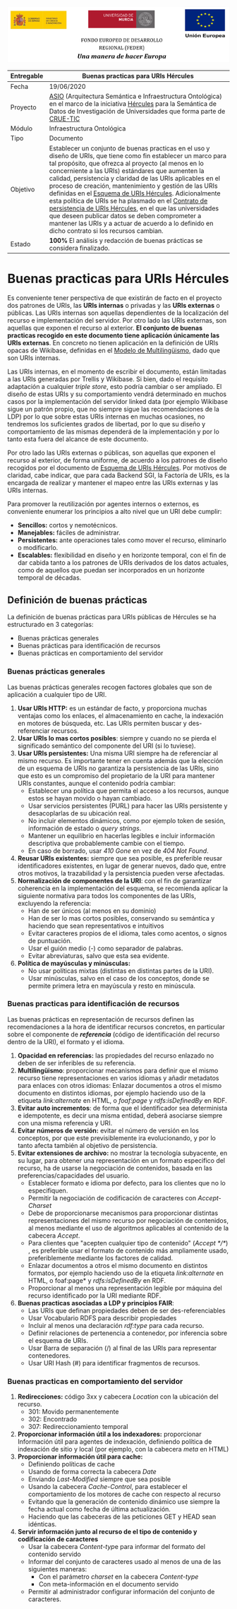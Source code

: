 ![](./images/logos_feder.png)

| Entregable | Buenas practicas para URIs Hércules                          |
| ---------- | ------------------------------------------------------------ |
| Fecha      | 19/06/2020                                                   |
| Proyecto   | [ASIO](https://www.um.es/web/hercules/proyectos/asio) (Arquitectura Semántica e Infraestructura Ontológica) en el marco de la iniciativa [Hércules](https://www.um.es/web/hercules/) para la Semántica de Datos de Investigación de Universidades que forma parte de [CRUE-TIC](https://tic.crue.org/hercules/) |
| Módulo     | Infraestructura Ontológica                                   |
| Tipo       | Documento                                                    |
| Objetivo   | Establecer un conjunto de buenas practicas en el uso y diseño de URIs, que tiene como fin establecer un marco para tal propósito,  que ofrezca al proyecto (al menos en lo concerniente a las URIs) estándares que aumenten la calidad, persistencia y claridad de las URIs aplicables en el proceso de creación, mantenimiento y gestión de las URIs definidas en el [Esquema de URIs Hércules](../08-Esquema_de_URIs_H%C3%A9rcules/ASIO_Izertis_ArquitecturaDeURIs.md). Adicionalmente esta política de URIs se ha plasmado en el [Contrato de persistencia de URIs Hércules](./ASIO_Izertis_Contrato_BuenasPracticasParaURIsHercules.md), en el que las universidades que deseen publicar datos se deben comprometer a mantener las URIs y a actuar de acuerdo a lo definido en dicho contrato si los recursos cambian. |
| Estado     | **100%** El análisis y redacción de buenas prácticas se considera finalizado. |



# Buenas practicas para URIs Hércules

Es conveniente tener perspectiva de que existirán de facto en el proyecto dos patrones de URIs, las **URIs internas** o privadas y las **URIs externas** o públicas. Las URIs internas son aquellas dependientes de la localización del recurso e implementación del servidor. Por otro lado las URIs externas, son aquellas que exponen el recurso al exterior. **El conjunto de buenas practicas recogido en este documento tiene aplicación únicamente las URIs externas**.  En concreto no tienen aplicación en la definición de URIs opacas de Wikibase, definidas en el [Modelo de Multilingüismo](../04-Modelo_multiling%C3%BCismo/ASIO_Izertis_ModeloMultilinguismo.md), dado que son URIs internas.

Las URIs internas, en el momento de escribir el documento, están limitadas a las URIs generadas por Trellis y Wikibase. Si bien, dado el requisito adaptación a cualquier *triple store*, esto podría cambiar o ser ampliado. El diseño de estas URIs y su comportamiento vendrá determinado en muchos casos por la implementación del servidor linked data (por ejemplo Wikibase sigue un patrón propio, que no siempre sigue las recomendaciones de la LDP) por lo que sobre estas URIs internas en muchas ocasiones, no tendremos los suficientes grados de libertad, por lo que su diseño y comportamiento de las mismas dependerá de la implementación y por lo tanto esta fuera del alcance de este documento. 

Por otro lado las URIs externas o públicas, son aquellas que exponen el recurso al exterior, de forma uniforme, de acuerdo a los patrones de diseño recogidos por el documento de [Esquema de URIs Hércules](../08-Esquema_de_URIs_H%C3%A9rcules/ASIO_Izertis_ArquitecturaDeURIs.md). Por motivos de claridad, cabe indicar, que para cada Backend SGI, la Factoría de URIs, es la encargada de realizar y mantener el mapeo entre las URIs externas y las URIs internas.

Para promover la reutilización por agentes internos o externos, es conveniente enumerar los principios a alto nivel que un URI debe cumplir: 

- **Sencillos:** cortos y nemotécnicos.
- **Manejables:** fáciles de administrar.
- **Persistentes:** ante operaciones tales como mover el recurso, eliminarlo o modificarlo.
- **Escalables:** flexibilidad en diseño y en horizonte temporal, con el fin de dar cabida tanto a los patrones de URIs derivados de los datos actuales, como de aquellos que puedan ser incorporados en un horizonte temporal de décadas.

## Definición de buenas prácticas

La definición de buenas prácticas para URIs públicas de Hércules se ha estructurado en 3 categorías:

- Buenas prácticas generales
- Buenas prácticas para identificación de recursos
- Buenas prácticas en comportamiento del servidor

### Buenas prácticas generales

Las buenas prácticas generales recogen factores globales que son de aplicación a cualquier tipo de URI.

1. **Usar URIs HTTP:** es un estándar de facto, y proporciona muchas ventajas como los enlaces, el almacenamiento en cache, la indexación en motores de búsqueda, etc. Las URIs permiten buscar y des-referenciar recursos. 
2. **Usar URIs lo mas cortos posibles**: siempre y cuando no se pierda el significado semántico del componente del URI (si lo tuviese).
3. **Usar URIs persistentes:** Una misma URI siempre ha de referenciar al mismo recurso. Es importante tener en cuenta además que la elección de un esquema de URIs no garantiza la persistencia de las URIs, sino que esto es un compromiso del propietario de la URI para mantener URIs constantes, aunque el contenido podría cambiar:
   - Establecer una política que permita el acceso a los recursos, aunque estos se hayan movido o hayan cambiado.
   - Usar servicios persistentes (PURL) para hacer las URIs persistente y desacoplarlas de su ubicación real.
   - No incluir elementos dinámicos, como por ejemplo token de sesión, información de estado o *query strings*.
   - Mantener un equilibrio en hacerlas legibles e incluir información descriptiva que probablemente cambie con el tiempo.
   - En caso de borrado, usar *410 Gone* en vez de *404 Not Found*.
4. **Reusar URIs existentes:** siempre que sea posible, es preferible reusar identificadores existentes, en lugar de generar nuevos, dado que, entre otros motivos, la trazabilidad y la persistencia pueden verse afectadas.
5. **Normalización de componentes de la URI**: con el fin de garantizar coherencia en la implementación del esquema, se recomienda aplicar la siguiente normativa para todos los componentes de las URIs, excluyendo la referencia:
   - Han de ser únicos (al menos en su dominio)
   - Han de ser lo mas cortos posibles, conservando su semántica y haciendo que sean representativos e intuitivos 
   - Evitar caracteres propios de el idioma, tales como acentos, o signos de puntuación.
   - Usar el guión medio (-) como separador de palabras.
   - Evitar abreviaturas, salvo que esta sea evidente.
6. **Política de mayúsculas y minúsculas:**
   - No usar políticas mixtas (distintas en distintas partes de la URI).
   - Usar minúsculas, salvo en el caso de los conceptos, donde se permite primera letra en mayúscula y resto en minúscula.

### Buenas practicas para identificación de recursos

Las buenas prácticas en representación de recursos definen las recomendaciones a la hora de identificar recursos concretos, en particular sobre el componente de ***referencia*** (código de identificación del recurso dentro de la URI), el formato y el idioma.

1. **Opacidad en referencias:** las propiedades del recurso enlazado no deben de ser inferibles de su referencia.
2. **Multilingüismo**: proporcionar mecanismos para definir que el mismo recurso tiene representaciones en varios idiomas y añadir metadatos para enlaces con otros idiomas: Enlazar documentos a otros el mismo documento en distintos idiomas, por ejemplo haciendo uso de la etiqueta *link:alternate* en HTML, o *foaf:page* y *rdfs:isDefinedBy* en RDF.
3. **Evitar auto incrementos**: de forma que el identificador sea determinista e idempotente, es decir una misma entidad, deberá asociarse siempre con una misma referencia y URI.
4. **Evitar números de versión:**  evitar el número de versión en los conceptos, por que este previsiblemente ira evolucionando, y por lo tanto afecta también al objetivo de persistencia.
5. **Evitar extensiones de archivo:** no mostrar la tecnología subyacente, en su lugar, para obtener una representación en un formato especifico del recurso, ha de usarse la negociación de contenidos, basada en las preferencias/capacidades del usuario.
   - Establecer formato e idioma por defecto, para los clientes que no lo especifiquen.
   - Permitir la negociación de codificación de caracteres con *Accept-Charset*
   - Debe de proporcionarse mecanismos para proporcionar distintas representaciones del mismo recurso por negociación de contenidos, al menos mediante el uso de algoritmos aplicables al contenido de la cabecera *Accept*.
   - Para clientes que "acepten cualquier tipo de contenido" (*Accept \*/\**) , es preferible usar el formato de contenido más ampliamente usado, preferiblemente mediante los factores de calidad.
   - Enlazar documentos a otros el mismo documento en distintos formatos, por ejemplo haciendo uso de la etiqueta *link:alternate* en HTML, o  foaf:page* y *rdfs:isDefinedBy* en RDF.
   - Proporcionar al menos una representación legible por máquina del recurso identificado por la URI mediante RDF.
6. **Buenas practicas asociadas a LDP y principios FAIR**:
   - Las URIs que definan propiedades deben de ser des-referenciables
   - Usar Vocabulario RDFS para describir propiedades
   - Incluir al menos una declaración *rdf:type* para cada recurso.
   - Definir relaciones de pertenencia a contenedor, por inferencia sobre el esquema de URIs.
   - Usar Barra de separación (/) al final de las URIs para representar contenedores.
   - Usar URI Hash (#) para identificar fragmentos de recursos.

### Buenas practicas en comportamiento del servidor

1. **Redirecciones:** código 3xx y cabecera *Location* con la ubicación del recurso.
   - 301: Movido permanentemente
   - 302: Encontrado
   - 307: Redireccionamiento temporal
2. **Proporcionar información útil a los indexadores:** proporcionar Información útil para agentes de indexación, definiendo política de indexación de sitio y local (por ejemplo, con la cabecera *meta* en HTML)
3. **Proporcionar información útil para cache:**  
   - Definiendo políticas de cache
   - Usando de forma correcta la cabecera *Date*
   - Enviando *Last-Modified* siempre que sea posible
   - Usando la cabecera *Cache-Control*, para establecer el comportamiento de los motores de cache con respecto al recurso
   - Evitando que la generación de contenido dinámico use siempre la fecha actual como fecha de última actualización.
   - Haciendo que las cabeceras de las peticiones GET y HEAD sean idénticas.
4. **Servir información junto al recurso de el tipo de contenido y codificación de caracteres**
   - Usar la cabecera *Content-typ*e para informar del formato del contenido servido
   - Informar del conjunto de caracteres usado al menos de una de las siguientes maneras:
     - Con el parámetro *charset* en la cabecera *Content-type*
     - Con meta-información en el documento servido
   - Permitir al administrador configurar información del conjunto de caracteres.
